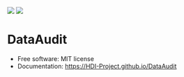 [![][pypi-img]][pypi-url] [![][travis-img]][travis-url]

# DataAudit




- Free software: MIT license
- Documentation: https://HDI-Project.github.io/DataAudit

[travis-img]: https://travis-ci.org/HDI-Project/DataAudit.svg?branch=master
[travis-url]: https://travis-ci.org/HDI-Project/DataAudit
[pypi-img]: https://img.shields.io/pypi/v/dataaudit.svg
[pypi-url]: https://pypi.python.org/pypi/dataaudit
